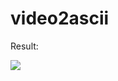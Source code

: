# video2ascii
Result:

![](https://github.com/xanderlifeftoahacked/video2ascii/blob/main/result.gif)

